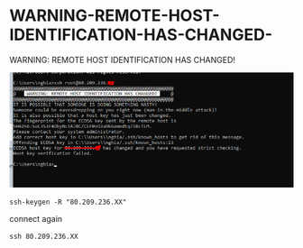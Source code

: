 # WARNING-REMOTE-HOST-IDENTIFICATION-HAS-CHANGED-
WARNING: REMOTE HOST IDENTIFICATION HAS CHANGED!


<img src="1.png"/>

```
ssh-keygen -R "80.209.236.XX"
```

connect again
```
ssh 80.209.236.XX 
```